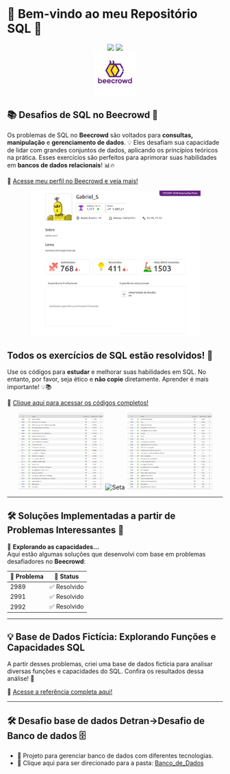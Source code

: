 # 🎉 Bem-vindo ao meu Repositório SQL 🎉

<div align="center">
  <img src="https://img.shields.io/badge/postgres-%23316192.svg?style=for-the-badge&logo=postgresql&logoColor=white">
  <img src="https://img.shields.io/badge/mysql-%234479A1.svg?style=for-the-badge&logo=mysql&logoColor=white">
</div>

<div align="center">
  <img src="Imagens/BEE.png" alt="Beecrowd" style="width:100px;">
</div> 

## 📚 Desafios de SQL no Beecrowd 🚀

Os problemas de SQL no **Beecrowd** são voltados para **consultas, manipulação** e **gerenciamento de dados**. 💡 Eles desafiam sua capacidade de lidar com grandes conjuntos de dados, aplicando os princípios teóricos na prática. Esses exercícios são perfeitos para aprimorar suas habilidades em **bancos de dados relacionais**! 📊🔥

🔗 [Acesse meu perfil no Beecrowd e veja mais!](https://judge.beecrowd.com/pt/profile/980945)

<div align="center">
  <img src="Imagens/Perfil.png" alt="Perfil Beecrowd" style="width:400px;">
</div>


## Todos os exercícios de SQL estão resolvidos! 🚀

Use os códigos para **estudar** e melhorar suas habilidades em SQL. No entanto, por favor, seja ético e **não copie** diretamente. Aprender é mais importante! 💡📚

🔗 [Clique aqui para acessar os códigos completos!](Beecrownd)

<div align="center">
  <img src="Imagens/SQL1.png" alt="SQL Exercícios" style="width:200px;">
  <img src="https://img.icons8.com/ios/50/000000/long-arrow-right.png" alt="Seta" style="width:150px;">
  <img src="Imagens/SQL2.png" alt="SQL Soluções" style="width:200px;">
</div>



---

## 🛠️ Soluções Implementadas a partir de Problemas Interessantes 🚀

💭 **Explorando as capacidades...**  
Aqui estão algumas soluções que desenvolvi com base em problemas desafiadores no **Beecrowd**:

| 📝 Problema | 📌 Status   |
|------------|-------------|
| 2989       | ✅ Resolvido |
| 2991       | ✅ Resolvido |
| 2992       | ✅ Resolvido |

---

## 💡 Base de Dados Fictícia: Explorando Funções e Capacidades SQL

A partir desses problemas, criei uma base de dados fictícia para analisar diversas funções e capacidades do SQL. Confira os resultados dessa análise! 🎯

🔗 [Acesse a referência completa aqui!](https://www.example.com)

---

## 🛠️ Desafio base de dados Detran->Desafio de Banco de dados 🗄️

- 🌟 Projeto para gerenciar banco de dados com diferentes tecnologias.
- 📂 Clique aqui para ser direcionado para a pasta: [Banco_de_Dados]("Banco_de_dados")



